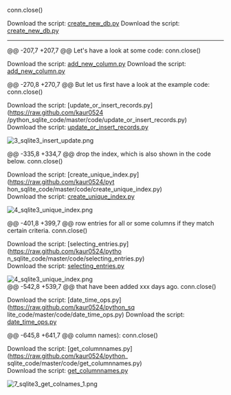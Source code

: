  conn.close()


Download the script: [create_new_db.py](https://raw.github.com/kaur0524/python_reference/master/tutorials/code/create_new_db.py)
Download the script: [create_new_db.py](https://github.com/kaur0524/python_reference/blob/master/tutorials/sqlite3_howto/code/create_new_db.py)

* * *

@@ -207,7 +207,7 @@ Let's have a look at some code:
    conn.close()


Download the script: [add_new_column.py](https://raw.github.com/kaur0524/python_reference/master/tutorials/code/add_new_column.py)
Download the script: [add_new_column.py](https://github.com/kaur0524/python_reference/blob/master/tutorials/sqlite3_howto/code/add_new_column.py)



@@ -270,8 +270,7 @@ But let us first have a look at the example code:
    conn.close()


Download the script: [update_or_insert_records.py](https://raw.github.com/kaur0524
/python_sqlite_code/master/code/update_or_insert_records.py)  
Download the script: [update_or_insert_records.py](code/update_or_insert_records.py)  

![3_sqlite3_insert_update.png](../../Images/3_sqlite3_insert_update.png)  

@@ -335,8 +334,7 @@ drop the index, which is also shown in the code below.
    conn.close()


Download the script: [create_unique_index.py](https://raw.github.com/kaur0524/pyt
hon_sqlite_code/master/code/create_unique_index.py)  
Download the script: [create_unique_index.py](code/create_unique_index.py)  

![4_sqlite3_unique_index.png](../../Images/4_sqlite3_unique_index.png)  

@@ -401,8 +399,7 @@ row entries for all or some columns if they match certain criteria.
    conn.close()


Download the script: [selecting_entries.py](https://raw.github.com/kaur0524/pytho
n_sqlite_code/master/code/selecting_entries.py)  
Download the script: [selecting_entries.py](code/selecting_entries.py)  


![4_sqlite3_unique_index.png](../../Images/4_sqlite3_unique_index.png)  
@@ -542,8 +539,7 @@ that have been added xxx days ago.
    conn.close()


Download the script: [date_time_ops.py](https://raw.github.com/kaur0524/python_sq
lite_code/master/code/date_time_ops.py)
Download the script: [date_time_ops.py](code/date_time_ops.py)



@@ -645,8 +641,7 @@ column names):
    conn.close()


Download the script: [get_columnnames.py](https://raw.github.com/kaur0524/python_
sqlite_code/master/code/get_columnnames.py)  
Download the script: [get_columnnames.py](code/get_columnnames.py)  

![7_sqlite3_get_colnames_1.png](../../Images/7_sqlite3_get_colnames_1.png)  


